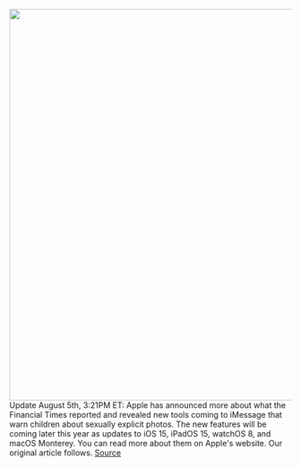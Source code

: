 <img src='https://cdn.vox-cdn.com/thumbor/19eFHSRVnp2EtXNohKY4sh_3oa4=/0x0:2040x1360/1200x800/filters:focal(857x517:1183x843)/cdn.vox-cdn.com/uploads/chorus_image/image/69683697/vpavic_4243_20201018_0121.0.0.jpg' width='700px' /><br/>
Update August 5th, 3:21PM ET: Apple has announced more about what the Financial Times reported and revealed new tools coming to iMessage that warn children about sexually explicit photos. The new features will be coming later this year as updates to iOS 15, iPadOS 15, watchOS 8, and macOS Monterey. You can read more about them on Apple's website. Our original article follows.
<a href='https://www.theverge.com/2021/8/5/22611305/apple-scan-photos-iphones-icloud-child-abuse-imagery-neuralmatch'> Source <a/>